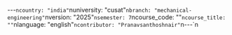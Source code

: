 ﻿---`ncountry: "india"`nuniversity: "cusat"`nbranch: "mechanical-engineering"`nversion: "2025"`nsemester: 7`ncourse_code: ""`ncourse_title: ""`nlanguage: "english"`ncontributor: "Pranavsanthoshnair"`n---`n
